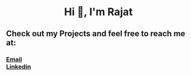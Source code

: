 <h1 align="center">Hi 👋, I'm Rajat</h1>
<h2> Check out my Projects and feel free to reach me at:</h2>
<h3> 
  <a href=rajatkhirid@gmail.com> Email </a> <br>
  <a href=linkedin.com/in/rajatkhirid/> Linkedin </a>
</h3>
